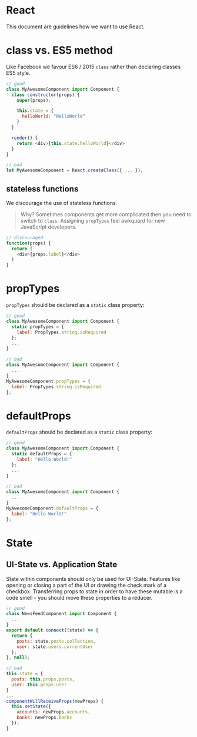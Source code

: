 # React

This document are guidelines how we want to use React.

# class vs. ES5 method

Like Facebook we favour ES6 / 2015 `class` rather than declaring classes ES5 style.

```javascript
// good
class MyAwesomeComponent import Component {
  class constructor(props) {
    super(props);

    this.state = {
      helloWorld: "HelloWorld"
    }
  }

  render() {
    return <div>{this.state.helloWorld}</div>
  }
}

// bad
let MyAwesomeComponent = React.createClass({ ... });
```

## stateless functions

We discourage the use of stateless functions.
> Why? Sometimes components get more complicated then you need to switch to `class`. Assigning `propTypes` feel awkquard for new JavaScript developers.

```javascript
// discouraged
function(props) {
  return (
    <div>{props.label}</div>
  )
}
```

# propTypes

`propTypes` should be declared as a `static` class property:

```javascript
// good
class MyAwesomeComponent import Component {
  static propTypes = {
    label: PropTypes.string.isRequired
  };
  ...
}

// bad
class MyAwesomeComponent import Component {
  ...
}
MyAwesomeComponent.propTypes = {
  label: PropTypes.string.isRequired
};
```

# defaultProps

`defaultProps` should be declared as a `static` class property:

```javascript
// good
class MyAwesomeComponent import Component {
  static defaultProps = {
    label: "Hello World!"
  };
  ...
}

// bad
class MyAwesomeComponent import Component {
  ...
}
MyAwesomeComponent.defaultProps = {
  label: "Hello World!"
};
```

# State

## UI-State vs. Application State

State within components should only be used for UI-State. Features like opening or closing a part of the UI or drawing the check mark of a checkbox. Transferring props to state in order to have these mutable is a code smell - you should move these properties to a reducer.

```javascript
// good
class NewsFeedComponent import Component {
  ...
}
export default connect((state) => {
  return {
    posts: state.posts.collection,
    user: state.users.currentUser
  };
}, null);

// bad
this.state = {
  posts: this.props.posts,
  user: this.props.user
}
...
componentWillReceiveProps(newProps) {
  this.setState({
    accounts: newProps.accounts,
    banks: newProps.banks
  });
}
```
